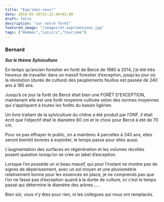 ```yaml
---
title: "Exprimez-vous!"
date: 2019-05-16T15:22:44+01:00
draft: false
description: "sur votre forêt"
featured_image: "/images/et.exprimezvous.jpg"
tags: ["Hommes","Loisirs","tourisme"]
---
```


### Bernard

***Sur le thème Sylviculture***

En temps qu’ancien forestier en forêt de Bercé de 1980 à 2014, j’ai été très heureux de travailler dans un massif forestier d’exception, jusqu’au jour où la révolution (durée de culture) des peuplements feuillus est passée de 240 ans à 180 ans.

Jusqu’à ce jour la forêt de Bercé était bien une FORÊT D’EXCEPTION, maintenant elle est une forêt moyenne cultivée selon des normes moyennes qui s’appliquent à toutes les forêts du bassin ligérien.

Un livre traitant de la sylviculture du chêne a été produit par l’ONF, il était écrit que l’objectif était le diamètre 80 cm et le choix pour Bercé à été de 70 cm.

Pour ne pas effrayer le public, on a maintenu 4 parcelles à 240 ans, elles seront bientôt bonnes à exploiter, le temps passe pour elles aussi.

L’augmentation des surfaces en régénération et les volumes récoltés posent question lorsqu’on se crée un label d’exception.

Lorsque l’on possède un si beau massif,
qui pour l’instant ne montre pas de signes de dépérissement,
avec un sol moyen et une pluviométrie relativement bonne pour les essences en place, je ne comprends pas que l’on ne fasse pas d’exception quand à la durée de culture, ici c’est le temps passé qui détermine le diamètre des arbres……

Bien sûr, vous n’y êtes pour rien, ni les collègues qui nous ont remplacés.


